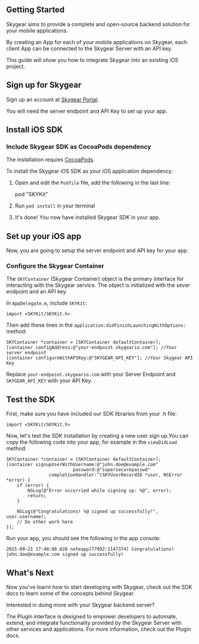 <a name="getting-started"></a>
## Getting Started

Skygear aims to provide a complete and open-source backend solution for your mobile applications.

By creating an App for each of your mobile applications on Skygear, each client App can be connected to the Skygear Server with an API key.

This guide will show you how to integrate Skygear into an existing iOS project.

## Sign up for Skygear

Sign up an account at [Skygear Portal](http://portal.skygear.io/).

You will need the server endpoint and API Key to set up your app.


<a name="install-ios-sdk"></a>
## Install iOS SDK
<a name="add-as-dependency"></a>
### Include Skygear SDK as CocoaPods dependency

The installation requies [CocoaPods](https://cocoapods.org/).

To install the Skygear iOS SDK as your iOS application dependency:

1. Open and edit the `Podfile` file, add the following in the last line:

   	pod "SKYKit"

2. Run `pod install` in your terminal
3. It's done! You now have installed Skygear SDK in your app.

<a name="set-up-ios-app"></a>
## Set up your iOS app

Now, you are going to setup the server endpoint and API key for your app.

<a name="configure-container"></a>
### Configure the Skygear Container
The `SKYContainer` (Skygear Container) object is the primary interface for interacting with the Skygear service. The object is initialized with the sever endpoint and an API key.

In `AppDelegate.m`, include `SKYKit`:

```obj-c
import <SKYKit/SKYKit.h>
```

Then add these lines in the `application:didFinishLaunchingWithOptions:` method:

```obj-c
SKYContainer *container = [SKYContainer defaultContainer];
[container configAddress:@"your-endpoint.skygeario.com"]; //Your server endpoint
[container configureWithAPIKey:@"SKYGEAR_API_KEY"]; //Your Skygear API Key
```

Replace `your-endpoint.skygeario.com` with your Server Endpoint and `SKYGEAR_API_KEY` with your API Key.

<a name="test-sdk"></a>
## Test the SDK

First, make sure you have included our SDK libraries from your .h file:

```obj-c
import <SKYKit/SKYKit.h>
```

Now, let's test the SDK installation by creating a new user sign up.You can copy the following code into your app, for example in the `viewDidLoad` method:

```obj-c
SKYContainer *container = [SKYContainer defaultContainer];
[container signupUserWithUsername:@"john.doe@example.com" 
                         password:@"supersecurepasswd"
                completionHandler:^(SKYUserRecordID *user, NSError *error) {
    if (error) {
        NSLog(@"Error occurried while signing up: %@", error);
        return;
    }

    NSLog(@"Congratulations! %@ signed up successfully!", user.username);
    // Do other work here
}];
```

Run your app, you should see the following in the app console:

```
2015-09-21 17:48:00.626 noteapp[77092:1147374] Congratulations! john.doe@example.com signed up successfully!
```


## What's Next
Now you've learnt how to start developing with Skygear, check out the SDK docs to learn some of the concepts behind Skygear.

Interested in doing more with your Skygear backend server? 

The Plugin interface is designed to empower developers to automate, extend, and integrate functionality provided by the Skygear Server with other services and applications. For more information, check out the Plugin docs.